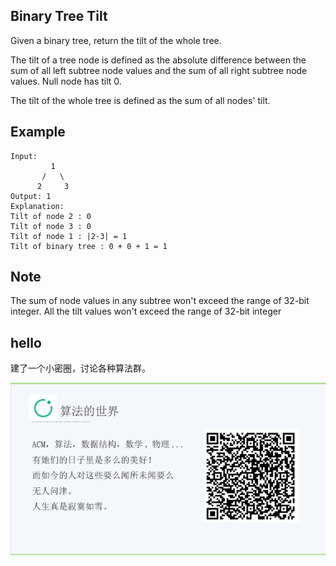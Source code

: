 ## Binary Tree Tilt

Given a binary tree, return the tilt of the whole tree.

The tilt of a tree node is defined as the absolute difference between the sum of all left subtree node values and the sum of all right subtree node values. 
Null node has tilt 0.

The tilt of the whole tree is defined as the sum of all nodes' tilt.


## Example

```
Input: 
         1
       /   \
      2     3
Output: 1
Explanation: 
Tilt of node 2 : 0
Tilt of node 3 : 0
Tilt of node 1 : |2-3| = 1
Tilt of binary tree : 0 + 0 + 1 = 1
```

## Note

The sum of node values in any subtree won't exceed the range of 32-bit integer.
All the tilt values won't exceed the range of 32-bit integer


## hello

建了一个小密圈，讨论各种算法群。  

![小密圈](/images/suanfa_xiaomiquan.jpg)

